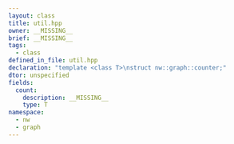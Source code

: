 ```yaml
---
layout: class
title: util.hpp
owner: __MISSING__
brief: __MISSING__
tags:
  - class
defined_in_file: util.hpp
declaration: "template <class T>\nstruct nw::graph::counter;"
dtor: unspecified
fields:
  count:
    description: __MISSING__
    type: T
namespace:
  - nw
  - graph
---
```

